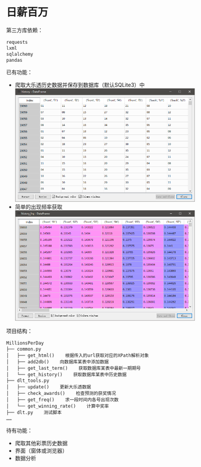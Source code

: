 # 日薪百万

第三方库依赖：
```
requests
lxml
sqlalchemy
pandas
```

已有功能：<br>
- 爬取大乐透历史数据并保存到数据库（默认SQLite3）中
![](./pics//大乐透历史数据.png)
- 简单的出现频率获取
![](./pics//大乐透历史出现频率.png)

项目结构：
```
MillionsPerDay
├── common.py
│   ├── get_html()    根据传入的url获取对应的XPath解析对象
│   ├── add2db()    向数据库某表中添加数据
│   ├── get_last_term()    获取数据库某表中最新一期期号
│   └── get_history()    获取数据库某表中历史数据
├── dlt_tools.py
│   ├── update()    更新大乐透数据
│   ├── check_awards()    检查预测的获奖情况
│   ├── get_freq()    求一段时间内各号出现次数
│   └── get_winning_rate()    计算中奖率
├── dlt.py    测试脚本
……
```

待有功能：<br>
- 爬取其他彩票历史数据
- 界面（窗体或浏览器）
- 数据分析